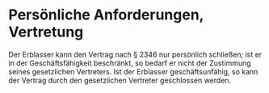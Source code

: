 # Persönliche Anforderungen, Vertretung

Der Erblasser kann den Vertrag nach § 2346 nur persönlich schließen; ist er in der Geschäftsfähigkeit beschränkt, so bedarf er nicht der Zustimmung seines gesetzlichen Vertreters. Ist der Erblasser geschäftsunfähig, so kann der Vertrag durch den gesetzlichen Vertreter geschlossen werden. 

